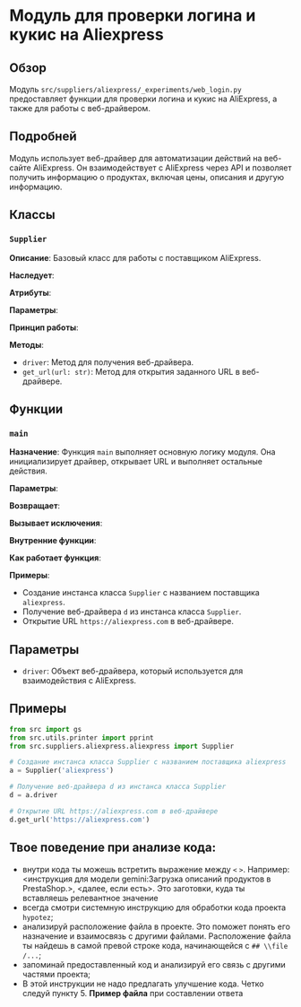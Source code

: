 # Модуль для проверки логина и кукис на Aliexpress

## Обзор

Модуль `src/suppliers/aliexpress/_experiments/web_login.py` предоставляет функции для проверки логина и кукис на AliExpress, 
а также для работы с веб-драйвером. 

## Подробней

Модуль использует веб-драйвер для автоматизации действий на веб-сайте AliExpress. 
Он взаимодействует с AliExpress через API и позволяет получить информацию о продуктах, включая цены, описания и другую информацию.

## Классы

### `Supplier` 

**Описание**: Базовый класс для работы с поставщиком AliExpress.

**Наследует**: 

**Атрибуты**:

**Параметры**:

**Принцип работы**:

**Методы**:

   - `driver`: Метод для получения веб-драйвера.
   - `get_url(url: str)`: Метод для открытия заданного URL в веб-драйвере.


## Функции

### `main`

**Назначение**: Функция `main` выполняет основную логику модуля. Она инициализирует драйвер, 
открывает URL и выполняет остальные действия.

**Параметры**:

**Возвращает**:

**Вызывает исключения**: 

**Внутренние функции**: 

**Как работает функция**: 

**Примеры**: 

   - Создание инстанса класса `Supplier` с названием поставщика `aliexpress`. 
   - Получение веб-драйвера `d` из инстанса класса `Supplier`.
   - Открытие URL `https://aliexpress.com` в веб-драйвере.

## Параметры

- `driver`: Объект веб-драйвера, который используется для взаимодействия с AliExpress.

## Примеры

```python
from src import gs
from src.utils.printer import pprint
from src.suppliers.aliexpress.aliexpress import Supplier

# Создание инстанса класса Supplier с названием поставщика aliexpress
a = Supplier('aliexpress')

# Получение веб-драйвера d из инстанса класса Supplier
d = a.driver

# Открытие URL https://aliexpress.com в веб-драйвере
d.get_url('https://aliexpress.com')
```

## Твое поведение при анализе кода:

- внутри кода ты можешь встретить выражение между `<` `>`. Например: <инструкция для модели gemini:Загрузка описаний продуктов в PrestaShop.>, <далее, если есть>. Это заготовки, куда ты вставляешь релевантное значение
- всегда смотри системную инструкцию для обработки кода проекта `hypotez`;
- анализируй расположение файла в проекте. Это поможет понять его назначение и взаимосвязь с другими файлами. Расположение файла ты найдешь в самой превой строке кода, начинающейся с `## \\file /...`;
- запоминай предоставленный код и анализируй его связь с другими частями проекта;
- В этой инструкции не надо предлагать улучшение кода. Четко следуй пункту 5. **Пример файла** при составлении ответа